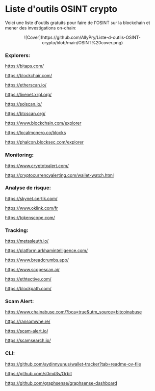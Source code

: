 # Liste d'outils OSINT crypto


Voici une liste d'outils gratuits pour faire de l'OSINT sur la blockchain et mener des investigations on-chain: 

<div align="center">
  ![Cover](https://github.com/AllyPry/Liste-d-outils-OSINT-crypto/blob/main/OSINT%20cover.png)
</div>

### Explorers:

https://bitaps.com/

https://blockchair.com/

https://etherscan.io/

https://livenet.xrpl.org/

https://solscan.io/

https://btcscan.org/

https://www.blockchain.com/explorer

https://localmonero.co/blocks

https://phalcon.blocksec.com/explorer


### Monitoring:

https://www.cryptotxalert.com/

https://cryptocurrencyalerting.com/wallet-watch.html


### Analyse de risque:

https://skynet.certik.com/

https://www.oklink.com/fr

https://tokenscope.com/


### Tracking:

https://metasleuth.io/

https://platform.arkhamintelligence.com/

https://www.breadcrumbs.app/

https://www.scopescan.ai/

https://ethtective.com/

https://blockpath.com/


### Scam Alert:

https://www.chainabuse.com/?bca=true&utm_source=bitcoinabuse

https://ransomwhe.re/

https://scam-alert.io/

https://scamsearch.io/


### CLI:

https://github.com/aydinnyunus/wallet-tracker?tab=readme-ov-file

https://github.com/s0md3v/Orbit

https://github.com/graphsense/graphsense-dashboard




